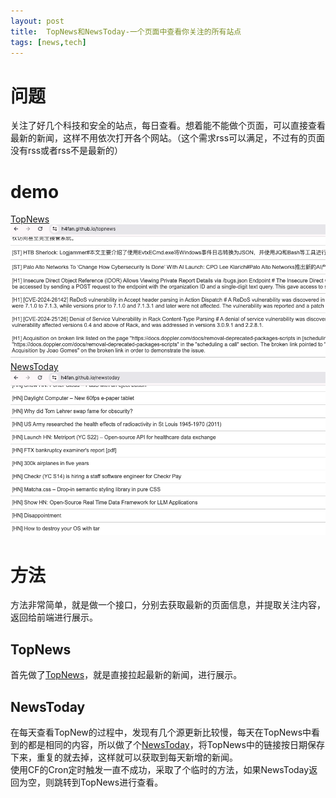 ```yaml
---
layout: post
title:  TopNews和NewsToday-一个页面中查看你关注的所有站点
tags: [news,tech]
---
```

 

# 问题
关注了好几个科技和安全的站点，每日查看。想着能不能做个页面，可以直接查看最新的新闻，这样不用依次打开各个网站。（这个需求rss可以满足，不过有的页面没有rss或者rss不是最新的）

# demo
[TopNews](/topnews)
![topnews](/static/img/topnews.png)
[NewsToday](/newstoday)
![newstoday](/static/img/newstoday.png)


# 方法
方法非常简单，就是做一个接口，分别去获取最新的页面信息，并提取关注内容，返回给前端进行展示。
## TopNews
首先做了[TopNews](/topnews)，就是直接拉起最新的新闻，进行展示。
## NewsToday
在每天查看TopNew的过程中，发现有几个源更新比较慢，每天在TopNews中看到的都是相同的内容，所以做了个[NewsToday](/newstoday)，将TopNews中的链接按日期保存下来，重复的就去掉，这样就可以获取到每天新增的新闻。  
使用CF的Cron定时触发一直不成功，采取了个临时的方法，如果NewsToday返回为空，则跳转到TopNews进行查看。

